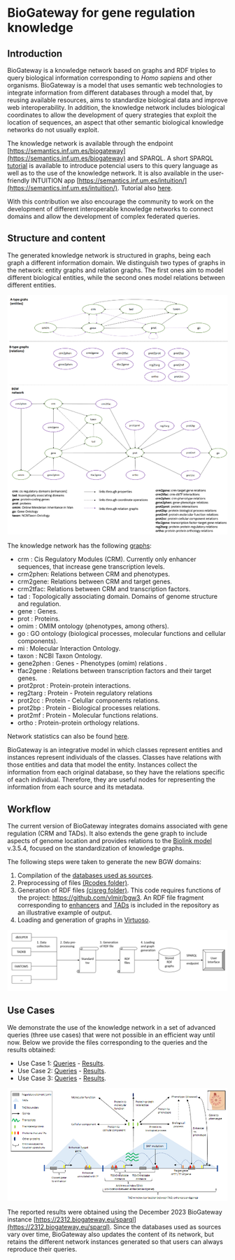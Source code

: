# BioGateway for gene regulation knowledge

## Introduction
BioGateway is a knowledge network based on graphs and RDF triples to query biological information corresponding to *Homo sapiens* and other organisms. BioGateway is a model that uses semantic web technologies to integrate information from different databases through a model that, by reusing available resources, aims to standardize biological data and improve web interoperability. In addition, the knowledge network includes biological coordinates to allow the development of query strategies that exploit the location of sequences, an aspect that other semantic biological knowledge networks do not usually exploit.

The knowledge network is available through the endpoint [https://semantics.inf.um.es/biogateway](https://semantics.inf.um.es/biogateway) and SPARQL. A short SPARQL [tutorial](./SPARQL_Tutorial.pdf) is available to introduce potencial users to this query language as well as to the use of the knowledge network. It is also available in the user-friendly INTUITION app [https://semantics.inf.um.es/intuition/](https://semantics.inf.um.es/intuition/). Tutorial also [here](./INTUITION_Tutorial.pdf).

With this contribution we also encourage the community to work on the development of different interoperable knowledge networks to connect domains and allow the development of complex federated queries.

## Structure and content

The generated knowledge network is structured in graphs, being each graph a different information domain. We distinguish two types of graphs in the network: entity graphs and relation graphs. The first ones aim to model different biological entities, while the second ones model relations between different entities.

![Graph_types](./images/graphs.png)

The knowledge network has the following [graphs](./BGW_graphs.xlsx):
- crm : Cis Regulatory Modules (CRM). Currently only enhancer sequences, that increase gene transcription levels.
- crm2phen: Relations between CRM and phenotypes.
- crm2gene: Relations between CRM and target genes.
- crm2tfac: Relations between CRM and transcription factors.
- tad : Topologically associating domain. Domains of genome structure and regulation.
- gene : Genes.
- prot : Proteins.
- omim : OMIM ontology (phenotypes, among others).
- go : GO ontology (biological processes, molecular functions and cellular components).
- mi : Molecular Interaction Ontology.
- taxon : NCBI Taxon Ontology.
- gene2phen : Genes - Phenotypes (omim) relations .
- tfac2gene : Relations between transcription factors and their target genes.
- prot2prot : Protein-protein interactions.
- reg2targ : Protein - Protein regulatory relations
- prot2cc : Protein - Celullar components relations.
- prot2bp : Protein - Biological processes relations.
- prot2mf : Protein - Molecular functions relations.
- ortho : Protein-protein orthology relations.  

Network statistics can also be found [here](./BGW_statistics.xlsx).

BioGateway is an integrative model in which classes represent entities and instances represent individuals of the classes. Classes have relations with those entities and data that model the entity. Instances collect the information from each original database, so they have the relations specific of each individual. Therefore, they are useful nodes for representing the information from each source and its metadata.

## Workflow

The current version of BioGateway integrates domains associated with gene regulation (CRM and TADs). It also extends the gene graph to include aspects of genome location and provides relations to the [Biolink model](https://biolink.github.io/biolink-model/) v.3.5.4, focused on the standardization of knowledge graphs.

The following steps were taken to generate the new BGW domains:
1. Compilation of the [databases used as sources](./images/databases.PNG).
2. Preprocessing of files [(Rcodes folder)](./Rcodes).
3. Generation of RDF files [(cisreg folder)](./cisreg). This code requires functions of the project: https://github.com/vlmir/bgw3. An RDF file fragment corresponding to [enhancers](./RDF_file_examples/CRM.nt) and [TADs](./RDF_file_examples/TAD.nt) is included in the repository as an illustrative example of output.
4. Loading and generation of graphs in [Virtuoso](https://github.com/openlink/virtuoso-opensource).

![workflow](./images/workflow.PNG)

## Use Cases

We demonstrate the use of the knowledge network in a set of advanced queries (three use cases) that were not possible in an efficient way until now. Below we provide the files corresponding to the queries and the results obtained:

- Use Case 1: [Queries](./Use_Cases/UC1/Queries.txt) - [Results](./Use_Cases/UC1/Results.xlsx).
- Use Case 2: [Queries](./Use_Cases/UC2/Queries.txt) - [Results](./Use_Cases/UC2/Results.xlsx).
- Use Case 3: [Queries](./Use_Cases/UC3/Queries.txt) - [Results](./Use_Cases/UC3/Results.tsv).

![UseCases](./images/UseCases.PNG)

The reported results were obtained using the December 2023 BioGateway instance [https://2312.biogateway.eu/sparql](https://2312.biogateway.eu/sparql). Since the databases used as sources vary over time, BioGateway also updates the content of its network, but retains the different network instances generated so that users can always reproduce their queries.
